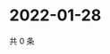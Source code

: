 # 2022-01-28

共 0 条

<!-- BEGIN WEIBO -->
<!-- 最后更新时间 Fri Jan 28 2022 14:00:47 GMT+0800 (China Standard Time) -->

<!-- END WEIBO -->
